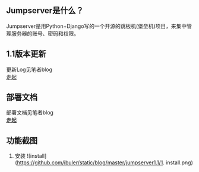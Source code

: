 Jumpserver是什么？
-----------------
Jumpserver是用Python+Django写的一个开源的跳板机(堡垒机)项目，来集中管理服务器的账号、密码和权限。

1.1版本更新
-----------------
更新Log见笔者blog<br>
[走起](http://laoguang.blog.51cto.com/6013350/1576502)

部署文档
-----------------
部署文档见笔者blog<br>
[走起](http://laoguang.blog.51cto.com/6013350/1576729)

功能截图
-----------------
1. 安装
 ![install](https://github.com/ibuler/static/blog/master/jumpserver1.1/1. install.png)
